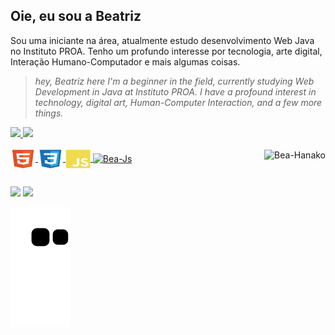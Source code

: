 ## Oie, eu sou a Beatriz
Sou uma iniciante na área, atualmente estudo desenvolvimento Web Java no Instituto PROA. Tenho um profundo interesse por tecnologia, arte digital, Interação Humano-Computador e mais algumas coisas. <br>

>*hey, Beatriz here*
>*I'm a beginner in the field, currently studying Web Development in Java at Instituto PROA. I have a profound interest in technology, digital art, Human-Computer Interaction, and a few more things.*


  <div>
  <a href="https://github.com/ibtriz">
  <img height="150em" src="https://github-readme-stats.vercel.app/api/top-langs/?username=ibtriz&layout=compact&langs_count=7&theme=blueberry"/>
  <img height="150em" src="https://github-readme-stats.vercel.app/api?username=ibtriz&show_icons=true&theme=blueberry&include_all_commits=true&count_private=true"/>
</div>
   
<div style="display: inline_block"><br>
   <img align="center" alt="Bea-HTML" height="30" width="40" src="https://github.com/devicons/devicon/blob/master/icons/html5/html5-original.svg">
  <img align="center" alt="Bea-CSS" height="30" width="40" src="https://raw.githubusercontent.com/devicons/devicon/master/icons/css3/css3-original.svg">
  <img align="center" alt="Bea-Js" height="30" width="40" src="https://github.com/devicons/devicon/blob/master/icons/javascript/javascript-plain.svg">
   <img align="center" alt="Bea-Js" height="30" width="40" src="https://cdn.jsdelivr.net/gh/devicons/devicon/icons/react/react-original.svg">
      <img align="right" height="169" alt="Bea-Hanako" src="https://i.pinimg.com/originals/01/a1/ac/01a1ac25f5445825000b96a2505b5a2a.gif">
 </div>
  
  ##
  <a href = "mailto:beatriz.fbcarneiro@gmail.com"><img src="https://img.shields.io/badge/-Gmail-%23333?style=for-the-badge&logo=gmail&logoColor=white" target="_blank"></a>
  <a href="https://www.linkedin.com/in/beatriz-francelino-borges-carneiro/" target="_blank"><img src="https://img.shields.io/badge/-LinkedIn-%230077B5?style=for-the-badge&logo=linkedin&logoColor=white" target="_blank"></a> 

![Snake animation](https://github.com/ibtriz/ibtriz/blob/output/github-contribution-grid-snake.svg)
